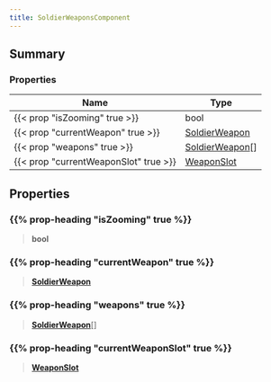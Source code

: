 ```yaml
---
title: SoldierWeaponsComponent
---
```


## Summary

### Properties

| Name | Type |
| ---- | ---- |
| {{< prop "isZooming" true >}} | bool |
| {{< prop "currentWeapon" true >}} | [SoldierWeapon](/vext/ref/server/type/soldierweapon) |
| {{< prop "weapons" true >}} | [SoldierWeapon](/vext/ref/server/type/soldierweapon)[] |
| {{< prop "currentWeaponSlot" true >}} | [WeaponSlot](/vext/ref/fb/weaponslot) |

## Properties

### {{% prop-heading "isZooming" true %}}

> **bool**

### {{% prop-heading "currentWeapon" true %}}

> **[SoldierWeapon](/vext/ref/server/type/soldierweapon)**

### {{% prop-heading "weapons" true %}}

> **[SoldierWeapon](/vext/ref/server/type/soldierweapon)**[]

### {{% prop-heading "currentWeaponSlot" true %}}

> **[WeaponSlot](/vext/ref/fb/weaponslot)**

